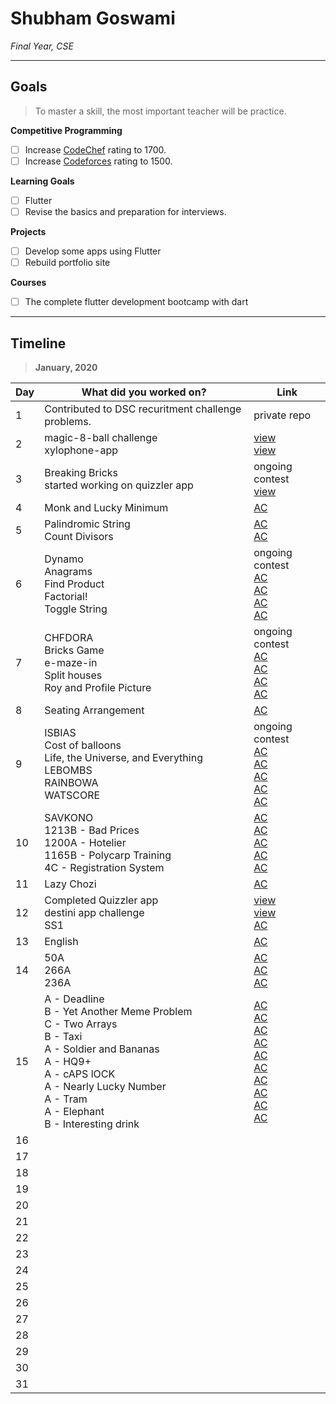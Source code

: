 # Shubham Goswami

*Final Year, CSE*

---

## Goals

> To master a skill, the most important teacher will be practice.

**Competitive Programming**
- [ ] Increase [CodeChef](https://www.codechef.com/users/sgshubham98) rating to 1700.
- [ ] Increase [Codeforces](https://codeforces.com/profile/sgshubham98) rating to 1500.

**Learning Goals**
- [ ] Flutter
- [ ] Revise the basics and preparation for interviews.

**Projects**
- [ ] Develop some apps using Flutter
- [ ] Rebuild portfolio site

**Courses**
- [ ] The complete flutter development bootcamp with dart

---

## Timeline

> **January, 2020**

|Day|What did you worked on?|Link|
|-------|------|--------|
|1|Contributed to DSC recuritment challenge problems.|private repo|
|2|magic-8-ball challenge<br>xylophone-app|[view](https://github.com/sgshubham98/magic-8-ball-flutter)<br>[view](https://github.com/sgshubham98/xylophone-flutter)|
|3|Breaking Bricks<br>started working on quizzler app|ongoing contest<br>[view]()|
|4|Monk and Lucky Minimum|[AC](https://www.hackerearth.com/submission/34858468/)|
|5|Palindromic String<br>Count Divisors |[AC](https://www.hackerearth.com/submission/34872700/)<br>[AC](https://www.hackerearth.com/submission/34872769/)|
|6|Dynamo<br>Anagrams<br>Find Product<br>Factorial!<br>Toggle String|ongoing contest<br>[AC](https://www.hackerearth.com/submission/34907768/)<br>[AC](https://www.hackerearth.com/submission/34907839/)<br>[AC](https://www.hackerearth.com/submission/34907875/)<br>[AC](https://www.hackerearth.com/submission/34907934/)|
|7|CHFDORA<br>Bricks Game<br>e-maze-in<br>Split houses<br>Roy and Profile Picture|ongoing contest<br>[AC](https://www.hackerearth.com/submission/34908902/)<br>[AC](https://www.hackerearth.com/submission/34908964/)<br>[AC](https://www.hackerearth.com/submission/34909130/)<br>[AC](https://www.hackerearth.com/submission/34909193/)|
|8|Seating Arrangement|[AC](https://www.hackerearth.com/submission/34956133/)|
|9|ISBIAS<br>Cost of balloons<br>Life, the Universe, and Everything<br> LEBOMBS<br>RAINBOWA<br>WATSCORE|ongoing contest<br>[AC](https://www.hackerearth.com/submission/34971504/)<br>[AC](https://www.hackerearth.com/submission/34971586/)<br>[AC](https://www.codechef.com/viewsolution/28850058)<br>[AC](https://www.codechef.com/viewsolution/28851097)<br>[AC](https://www.codechef.com/viewsolution/28843419)|
|10|SAVKONO<br>1213B - Bad Prices<br>1200A - Hotelier<br>1165B - Polycarp Training<br>4C - Registration System|[AC](https://www.codechef.com/viewsolution/28876745)<br>[AC](https://codeforces.com/problemset/submission/1213/68478654)<br>[AC](https://codeforces.com/problemset/submission/1200/68479181)<br>[AC](https://codeforces.com/contest/1165/submission/68482564)<br>[AC](https://codeforces.com/problemset/submission/4/68483270)|
|11|Lazy Chozi|[AC](https://www.codechef.com/viewsolution/28920388)|
|12|Completed Quizzler app<br>destini app challenge<br>SS1|[view](https://github.com/sgshubham98/quizzler-flutter)<br>[view](https://github.com/sgshubham98/destini-challenge-starting)<br>[AC](https://www.codechef.com/viewsolution/28920388)|
|13|English|[AC]()|
|14|50A<br>266A<br>236A|[AC](https://codeforces.com/problemset/submission/50/68813221)<br>[AC](https://codeforces.com/problemset/submission/266/68814091)<br>[AC](https://codeforces.com/problemset/submission/236/68815920)|
|15|A - Deadline<br>B - Yet Another Meme Problem<br>C - Two Arrays<br>B - Taxi<br>A - Soldier and Bananas<br>A - HQ9+<br>A - cAPS lOCK<br>A - Nearly Lucky Number<br>A - Tram<br>A - Elephant<br>B - Interesting drink|[AC](https://codeforces.com/contest/1288/submission/68840958)<br>[AC](https://codeforces.com/contest/1288/submission/68842602)<br>[AC](https://codeforces.com/contest/1288/submission/68844027)<br>[AC](https://codeforces.com/contest/158/submission/68845986)<br>[AC](https://codeforces.com/contest/546/submission/68849422)<br>[AC](https://codeforces.com/contest/133/submission/68849866)<br>[AC](https://codeforces.com/contest/131/submission/68850572)<br>[AC](https://codeforces.com/contest/110/submission/68850978)<br>[AC](https://codeforces.com/contest/116/submission/68851422)<br>[AC](https://codeforces.com/contest/617/submission/68851817)|
|16|||
|17|||
|18|||
|19|||
|20|||
|21|||
|22|||
|23|||
|24|||
|25|||
|26|||
|27|||
|28|||
|29|||
|30|||
|31|||